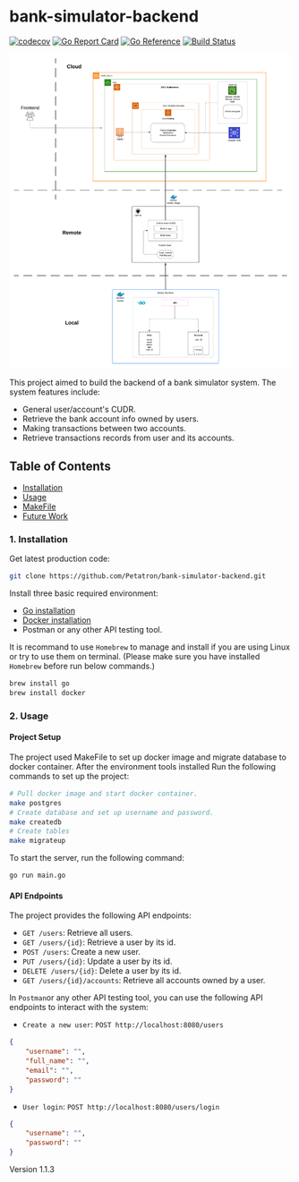 # bank-simulator-backend
[![codecov](https://codecov.io/github/Petatron/bank-simulator-backend/branch/main/graph/badge.svg?token=SiNvQCTzQo)](https://codecov.io/github/Petatron/bank-simulator-backend)
[![Go Report Card](https://goreportcard.com/badge/github.com/Petatron/bank-simulator-backend)](https://goreportcard.com/report/github.com/Petatron/bank-simulator-backend)
[![Go Reference](https://pkg.go.dev/badge/github.com/Petatron/bank-simulator-backend.svg)](https://pkg.go.dev/github.com/Petatron/bank-simulator-backend)
[![Build Status](https://dev.azure.com/Petatron/bank_simulator_backend/_apis/build/status%2FPetatron.bank-simulator-backend?branchName=main)](https://dev.azure.com/Petatron/bank_simulator_backend/_build/latest?definitionId=6&branchName=main)

![BS-Backend.png](BS-Backend.png)

This project aimed to build the backend of a bank simulator system. The system features include:

- General user/account's CUDR.
- Retrieve the bank account info owned by users.
- Making transactions between two accounts.
- Retrieve transactions records from user and its accounts.

## Table of Contents

- [Installation](#installation)
- [Usage](#usage)
- [MakeFile](#makefile)
- [Future Work](#future-work)

### 1. Installation

Get latest production code:

```bash
git clone https://github.com/Petatron/bank-simulator-backend.git
```

Install three basic required environment:

- [Go installation](https://go.dev/dl/)
- [Docker installation](https://www.docker.com/)
- Postman or any other API testing tool.

It is recommand to use `Homebrew` to manage and install if you are using Linux or try to use them on terminal. (Please make sure you have installed `Homebrew` before run below commands.)

```bash
brew install go
brew install docker
```

### 2. Usage

#### Project Setup

The project used MakeFile to set up docker image and migrate database to docker container. 
After the environment tools installed Run the following commands to set up the project:

```bash
# Pull docker image and start docker container.
make postgres
# Create database and set up username and password.
make createdb
# Create tables
make migrateup
```

To start the server, run the following command:
```bash
go run main.go
```

#### API Endpoints

The project provides the following API endpoints:

- `GET /users`: Retrieve all users.
- `GET /users/{id}`: Retrieve a user by its id.
- `POST /users`: Create a new user.
- `PUT /users/{id}`: Update a user by its id.
- `DELETE /users/{id}`: Delete a user by its id.
- `GET /users/{id}/accounts`: Retrieve all accounts owned by a user.

In `Postman`or any other API testing tool, you can use the following API endpoints to interact with the system:
- `Create a new user`: `POST http://localhost:8080/users`
```json
{
    "username": "",
    "full_name": "",
    "email": "",
    "password": ""
}
```
- `User login`: `POST http://localhost:8080/users/login`
```json
{
    "username": "",
    "password": ""
}
```

Version 1.1.3
